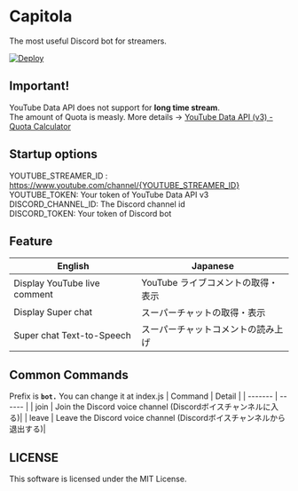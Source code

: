 # Capitola
The most useful Discord bot for streamers.

[![Deploy](https://www.herokucdn.com/deploy/button.svg)](https://heroku.com/deploy)

## Important!
YouTube Data API does not support for **long time stream**.\
The amount of Quota is measly. More details → [YouTube Data API (v3) - Quota Calculator](https://developers.google.com/youtube/v3/determine_quota_cost?hl=ja)

## Startup options
YOUTUBE_STREAMER_ID : https://www.youtube.com/channel/{YOUTUBE_STREAMER_ID} \
YOUTUBE_TOKEN: Your token of YouTube Data API v3\
DISCORD_CHANNEL_ID: The Discord channel id\
DISCORD_TOKEN: Your token of Discord bot

## Feature
| English | Japanese |
| ------- | -------  |
| Display YouTube live comment | YouTube ライブコメントの取得・表示 |
| Display Super chat | スーパーチャットの取得・表示 |
| Super chat Text-to-Speech | スーパーチャットコメントの読み上げ |

## Common Commands
Prefix is **```bot.```** You can change it at index.js
| Command | Detail |
| ------- | ------ |
| join    | Join the Discord voice channel (Discordボイスチャンネルに入る)|
| leave   | Leave the Discord voice channel (Discordボイスチャンネルから退出する)|

## LICENSE
This software is licensed under the MIT License.
